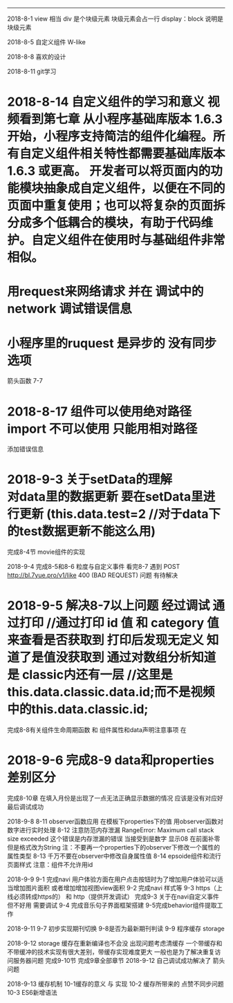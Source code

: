 ********************************************************************
2018-8-1
view 相当 div  是个块级元素  块级元素会占一行
display：block 说明是块级元素

2018-8-5
自定义组件
W-like

2018-8-8
喜欢的设计

2018-8-11
git学习

2018-8-14 
自定义组件的学习和意义  视频看到第七章
从小程序基础库版本 1.6.3 开始，小程序支持简洁的组件化编程。所有自定义组件相关特性都需要基础库版本 1.6.3 或更高。
开发者可以将页面内的功能模块抽象成自定义组件，以便在不同的页面中重复使用；也可以将复杂的页面拆分成多个低耦合的模块，有助于代码维护。自定义组件在使用时与基础组件非常相似。
====================================
用request来网络请求  并在 调试中的 network 调试错误信息
===================================================
小程序里的ruquest 是异步的 没有同步选项
========================================
箭头函数 7-7

2018-8-17
组件可以使用绝对路径    import 不可以使用  只能用相对路径
==========================
添加错误信息

2018-9-3
关于setData的理解  
对data里的数据更新 要在setData里进行更新 (this.data.test=2 //对于data下的test数据更新不能这么用)
========================
完成8-4节 movie组件的实现

2018-9-4
完成8-5和8-6  粒度与自定义事件
看完8-7 遇到 POST http://bl.7yue.pro/v1/like 400 (BAD REQUEST)
 问题 有待解决

 2018-9-5
 解决8-7以上问题
 经过调试 通过打印
 //通过打印 id 值 和 category 值 来查看是否获取到  打印后发现无定义 知道了是值没获取到 通过对数组分析知道是 classic内还有一层
 //这里是this.data.classic.data.id;而不是视频中的this.data.classic.id;
===========================================
完成8-8有关组件生命周期函数 和 组件属性和data声明注意事项 在<!--components/epsoide/index-->

2018-9-6
完成8-9 data和properties差别区分
==============================
完成8-10章 在填入月份是出现了一点无法正确显示数据的情况 应该是没有对应好
最后调试成功 

2018-9-8
8-11 observer函数应用
在模板下properties下的值 用observer函数对数字进行实时处理
8-12 注意防范内存泄漏  RangeError: Maximum call stack size exceeded 这个错误是内存泄漏的错误 当接受到是数字 显示08 在前面补零但是格式改为String
注：不要再一个properties下的observer下修改一个属性的属性类型
8-13 千万不要在observer中修改自身属性值
8-14 epsoide组件和流行页面样式
注意：组件不允许用id

2018-9-9
9-1 完成navi 用户体验方面在用户点击按钮时为了增加用户体验可以适当增加图片面积 或者增加增加视图view面积
9-2 完成navi 样式等
9-3 https（上线必须转成https的） 和 http（提供开发调试）
完成9-3 关于在navi自定义事件   但不好用 需要调试
9-4 完成音乐句子界面框架搭建
9-5完成behavior组件提取工作

2018-9-11
9-7 初步实现期刊切换
9-8是否为最新期刊判读
9-9 程序缓存  storage

2018-9-12
 storage 缓存在重新编译也不会没 出现问题考虑清缓存
 一个带缓存和 不带缓冲的技术实现有很大差别，带缓存实现难度更大 一般也是为了解决重复访问服务器问题
完成9-10节
完成9章全部章节  2018-9-12 自己调试成功解决了 箭头问题

2018-9-13
缓存机制 
10-1缓存的意义 与 实现
10-2 缓存所带来的 点赞不同步问题
10-3 ES6新增语法
